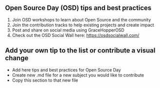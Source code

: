 ## Open Source Day (OSD) tips and best practices

1. Join OSD workshops to learn about Open Source and the community
1. Join the contribution tracks to help existing projects and create impact
1. Post and share on social media using GraceHopperOSD
1. Check out the OSD Social Wall here: https://osdsocialwall.com/

## Add your own tip to the list or contribute a visual change

- Add here tips and best practices for Open Source Day
- Create new .md file for a new subject you would like to contribute
- Copy this section to that new file
